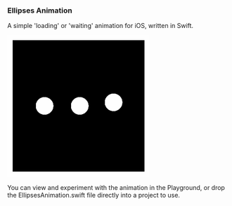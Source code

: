 ### Ellipses Animation

A simple 'loading' or 'waiting' animation for iOS, written in Swift.

![ellipses](ellipses.gif)

You can view and experiment with the animation in the Playground, or drop the EllipsesAnimation.swift file directly into a project to use.
